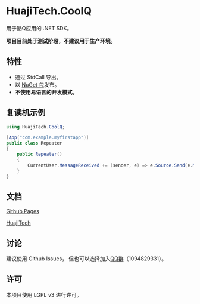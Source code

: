 # HuajiTech.CoolQ

用于酷Q应用的 .NET SDK。

**项目目前处于测试阶段，不建议用于生产环境。**

## 特性

- 通过 StdCall 导出。
- 以 [NuGet 包](https://www.nuget.org/packages/HuajiTech.CoolQ/)发布。
- **不使用易语言的开发模式。**

## 复读机示例

```csharp
using HuajiTech.CoolQ;

[App("com.example.myfirstapp")]
public class Repeater
{
    public Repeater()
    {
        CurrentUser.MessageReceived += (sender, e) => e.Source.Send(e.Message);
    }
}
```

## 文档

[Github Pages](https://huajitech.github.io/coolq-dotnet-sdk/)

[HuajiTech](https://www.huajitech.net/docs/coolq-dotnet-sdk/)

## 讨论

建议使用 Github Issues，
但也可以选择加入[QQ群](https://jq.qq.com/?_wv=1027&k=5HPLCyU)（1094829331）。

## 许可

本项目使用 LGPL v3 进行许可。
